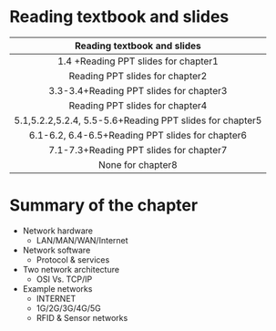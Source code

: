 # Reading textbook and slides
| Reading textbook and slides |
|:----:|
| 1.4 +Reading PPT slides for chapter1 |
| Reading PPT slides for chapter2 |
| 3.3-3.4+Reading PPT slides for chapter3 |
| Reading PPT slides for chapter4 |
| 5.1,5.2.2,5.2.4, 5.5-5.6+Reading PPT slides for chapter5 |
| 6.1-6.2, 6.4-6.5+Reading PPT slides for chapter6 |
| 7.1-7.3+Reading PPT slides for chapter7 |
| None for chapter8 |

# Summary of the chapter
- Network hardware 
    - LAN/MAN/WAN/Internet
- Network software
    - Protocol & services
- Two network architecture
    - OSI Vs. TCP/IP
- Example networks
    - INTERNET
    - 1G/2G/3G/4G/5G
    - RFID & Sensor networks
